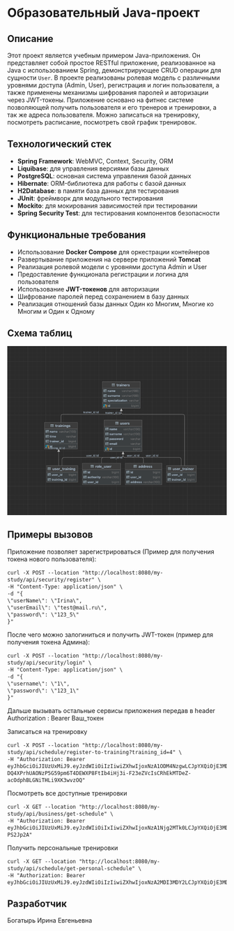 # Образовательный Java-проект

## Описание

Этот проект является учебным примером Java-приложения.
Он представляет собой простое RESTful приложение, реализованное на Java с использованием Spring,
демонстрирующее CRUD операции для сущности `User`.
В проекте реализованы ролевая модель с различными уровнями доступа (Admin, User), регистрация и логин пользователя, а также применены механизмы шифрования паролей и авторизации через JWT-токены.
Приложение основано на фитнес системе позволяющей получить пользователя и его тренеров и тренировки, а так же адреса пользователя. Можно записаться на тренировку, посмотреть расписание, посмотреть свой график тренировок.

## Технологический стек

- **Spring Framework**: WebMVC, Context, Security, ORM
- **Liquibase**: для управления версиями базы данных
- **PostgreSQL**: основная система управления базой данных
- **Hibernate**: ORM-библиотека для работы с базой данных
- **H2Database**: в памяти база данных для тестирования
- **JUnit**: фреймворк для модульного тестирования
- **Mockito**: для мокирования зависимостей при тестировании
- **Spring Security Test**: для тестирования компонентов безопасности

## Функциональные требования

- Использование **Docker Compose** для оркестрации контейнеров
- Развертывание приложения на сервере приложений **Tomcat**
- Реализация ролевой модели с уровнями доступа Admin и User
- Предоставление функционала регистрации и логина для пользователя
- Использование **JWT-токенов** для авторизации
- Шифрование паролей перед сохранением в базу данных
- Реализация отношений базы данных Один ко Многим, Многие ко Многим и Один к Одному

## Схема таблиц
![img.png](src/main/resources/erd/db_schema.png)

## Примеры вызовов

Приложение позволяет зарегистрироваться (Пример для получения токена нового пользователя):

    curl -X POST --location "http://localhost:8080/my-study/api/security/register" \
    -H "Content-Type: application/json" \
    -d "{
    \"userName\": \"Irina\",
    \"userEmail\": \"test@mail.ru\",
    \"password\": \"123_5\"
    }"

После чего можно залогиниться и получить JWT-токен
(пример для получения токена Админа):

    curl -X POST --location "http://localhost:8080/my-study/api/security/login" \
    -H "Content-Type: application/json" \
    -d "{
    \"username\": \"1\",
    \"password\": \"123_1\"
    }"

Дальше вызывать остальные сервисы приложения передав в header
Authorization : Bearer Ваш_токен

Записаться на тренировку

    curl -X POST --location "http://localhost:8080/my-study/api/schedule/register-to-training?training_id=4" \
    -H "Authorization: Bearer eyJhbGciOiJIUzUxMiJ9.eyJzdWIiOiIzIiwiZXhwIjoxNzA1ODM4NzgwLCJpYXQiOjE3MDU4Mzg0ODB9.0_-DQ4XPrhUAONzP5G59pm6T4DEWXP8FtIb4iHj3i-F23eZVcIsCRhEkMTDeZ-acOdphBLGNiTHLi9XK3wvzOQ"

Посмотреть все доступные тренировки

    curl -X GET --location "http://localhost:8080/my-study/api/business/get-schedule" \
    -H "Authorization: Bearer eyJhbGciOiJIUzUxMiJ9.eyJzdWIiOiIxIiwiZXhwIjoxNzA1Njg2MTk0LCJpYXQiOjE3MDU2ODU4OTR9.kj7lMfpH9ovdR01deayATWMXr2cE4ZpfhfgHDz2qaMIC2Hty9sHbKnPMUPHZxAu9fhkv2R5xN32Occ-PS2Jp2A"

Получить персональные тренировки

    curl -X GET --location "http://localhost:8080/my-study/api/schedule/get-personal-schedule" \
    -H "Authorization: Bearer eyJhbGciOiJIUzUxMiJ9.eyJzdWIiOiIzIiwiZXhwIjoxNzA2MDI3MDY2LCJpYXQiOjE3MDYwMjY3NjZ9.BLqFcY3y0zThYl5EY0SOPlWy63tB97QohNCzwk4lPQ4C0hSuBazpk0wsmE1f_55SPJ9rG1Z1NT0bh5hSuGTFGg"

## Разработчик
Богатырь Ирина Евгеньевна
